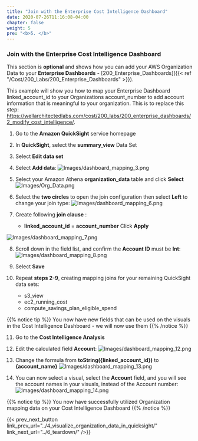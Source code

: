 ```yaml
---
title: "Join with the Enterprise Cost Intelligence Dashboard"
date: 2020-07-26T11:16:08-04:00
chapter: false
weight: 5
pre: "<b>5. </b>"
---
```


### Join with the Enterprise Cost Intelligence Dashboard


This section is **optional** and shows how you can add your AWS Organization Data to your **Enterprise Dashboards** - [200_Enterprise_Dashboards]({{< ref "/Cost/200_Labs/200_Enterprise_Dashboards" >}}).

This example will show you how to map your Enterprise Dashboard linked_account_id to your Organizations account_number to add account information that is meaningful to your organization.
This is to replace this step: https://wellarchitectedlabs.com/cost/200_labs/200_enterprise_dashboards/2_modify_cost_intelligence/. 

1. Go to the **Amazon QuickSight** service homepage

2. In **QuickSight**, select the **summary_view** Data Set

3. Select **Edit data set**

4. Select **Add data**:
![Images/dashboard_mapping_3.png](/Cost/300_Organization_Data_CUR_Connection/Images/dashboard_mapping_3.png)

5. Select your Amazon Athena **organization_data** table and click **Select**
![Images/Org_Data.png](/Cost/300_Organization_Data_CUR_Connection/Images/Org_Data.png)

6. Select the **two circles** to open the join configuration then select **Left** to change your join type:
![Images/dashboard_mapping_6.png](/Cost/300_Organization_Data_CUR_Connection/Images/dashboard_mapping_6.png)

7. Create following **join clause** :
	- **linked_account_id** = **account_number**
Click **Apply**

![Images/dashboard_mapping_7.png](/Cost/300_Organization_Data_CUR_Connection/Images/dashboard_mapping_7.png)

8. Scroll down in the field list, and confirm the **Account ID** must be **Int**:
![Images/dashboard_mapping_8.png](/Cost/300_Organization_Data_CUR_Connection/Images/dashboard_mapping_8.png)

9. Select **Save**

10. Repeat **steps 2-9**, creating mapping joins for your remaining QuickSight data sets:

	- s3_view
	- ec2_running_cost
    - compute_savings_plan_eligible_spend

{{% notice tip %}}
You now have new fields that can be used on the visuals in the Cost Intelligence Dashboard - we will now use them
{{% /notice %}}

11. Go to the **Cost Intelligence Analysis**

12. Edit the calculated field **Account**:
![Images/dashboard_mapping_12.png](/Cost/300_Organization_Data_CUR_Connection/Images/dashboard_mapping_12.png)

13. Change the formula from **toString({linked_account_id})** to **{account_name}**
![Images/dashboard_mapping_13.png](/Cost/300_Organization_Data_CUR_Connection/Images/dashboard_mapping_13.png)

14. You can now select a visual, select the **Account** field, and you will see the account names in your visuals, instead of the Account number:
![Images/dashboard_mapping_14.png](/Cost/300_Organization_Data_CUR_Connection/Images/dashboard_mapping_14.png)


{{% notice tip %}}
You now have successfully utilized Organization mapping data on your Cost Intelligence Dashboard
{{% /notice %}}


{{< prev_next_button link_prev_url="../4_visualize_organization_data_in_quicksight/" link_next_url="../6_teardown/" />}}

